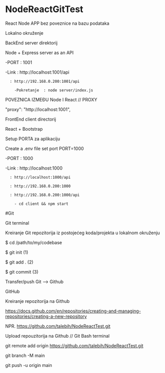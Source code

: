 # NodeReactGitTest

React Node APP bez poveznice na bazu podataka

Lokalno okruženje 

BackEnd  server direktorij

Node + Express server as an API

-PORT : 1001

-Link : http://localhost:1001/api

      : http://192.168.0.200:1001/api
      
        -Pokretanje  : node server/index.js

POVEZNICA IZMEĐU Node I React // PROXY

"proxy": "http://localhost:1001",

FrontEnd client directorij

React + Bootstrap

Setup PORTA za aplikaciju

Create a .env file set port PORT=1000

-PORT : 1000

-Link : http://localhost:1000

      : http://localhost:1000/api
      
      : http://192.168.0.200:1000
      
      : http://192.168.0.200:1000/api
      
        - cd client && npm start
      
#Git

Git terminal

Kreiranje Git repozitorija iz postojećeg koda/projekta u lokalnom okruženju

$ cd /path/to/my/codebase

$ git init      (1)

$ git add .     (2)

$ git commit    (3)


Transfer/push  Git --> Github 

GitHub

Kreiranje repozitorija na Github

https://docs.github.com/en/repositories/creating-and-managing-repositories/creating-a-new-repository

NPR. https://github.com/talebih/NodeReactTest.git

Upload repouzitorija na Github // Git Bash terminal

git remote add origin https://github.com/talebih/NodeReactTest.git

git branch -M main

git push -u origin main
        
        
